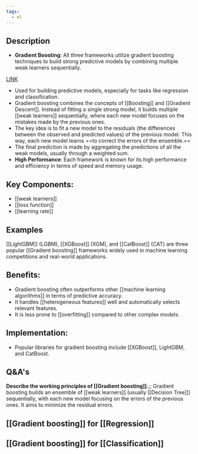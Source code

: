 ```yaml
---
tags:
  - ml
---
```

## Description

- **Gradient Boosting**: All three frameworks utilize gradient boosting techniques to build strong predictive models by combining multiple weak learners sequentially.

[LINK](https://www.youtube.com/watch?v=3CC4N4z3GJc)

- Used for building predictive models, especially for tasks like regression and classification.
- Gradient boosting combines the concepts of [[Boosting]] and [[Gradient Descent]]. Instead of fitting a single strong model, it builds multiple [[weak learners]] sequentially, where each new model focuses on the mistakes made by the previous ones.
- The key idea is to fit a new model to the residuals (the differences between the observed and predicted values) of the previous model. This way, each new model learns ==to correct the errors of the ensemble.==
- The final prediction is made by aggregating the predictions of all the weak models, usually through a weighted sum.
- **High Performance**: Each framework is known for its high performance and efficiency in terms of speed and memory usage.
## **Key Components:**
   - [[weak learners]]
   - [[loss function]] 
   - [[learning rate]] 
## Examples

[[LightGBM]] (LGBM), [[XGBoost]] (XGM), and [[CatBoost]] (CAT) are three popular [[Gradient boosting]] frameworks widely used in machine learning competitions and real-world applications. 

## **Benefits:**
   - Gradient boosting often outperforms other [[machine learning algorithms]] in terms of predictive accuracy.
   - It handles [[heterogeneous features]] well and automatically selects relevant features.
   - It is less prone to [[overfitting]] compared to other complex models.

## **Implementation:**
   - Popular libraries for gradient boosting include [[XGBoost]], LightGBM, and CatBoost.
## Q&A's

**Describe the working principles of [[Gradient boosting]].**;; Gradient boosting builds an ensemble of [[weak learners]] (usually [[Decision Tree]]) sequentially, with each new model focusing on the errors of the previous ones. It aims to minimize the residual errors.

## [[Gradient boosting]] for [[Regression]]

## [[Gradient boosting]] for [[Classification]]